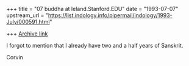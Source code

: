 +++
title = "07 buddha at leland.Stanford.EDU"
date = "1993-07-07"
upstream_url = "https://list.indology.info/pipermail/indology/1993-July/000591.html"

+++
[Archive link](https://list.indology.info/pipermail/indology/1993-July/000591.html)

I forgot to mention that I already have two and a half years of Sanskrit.


Corvin





